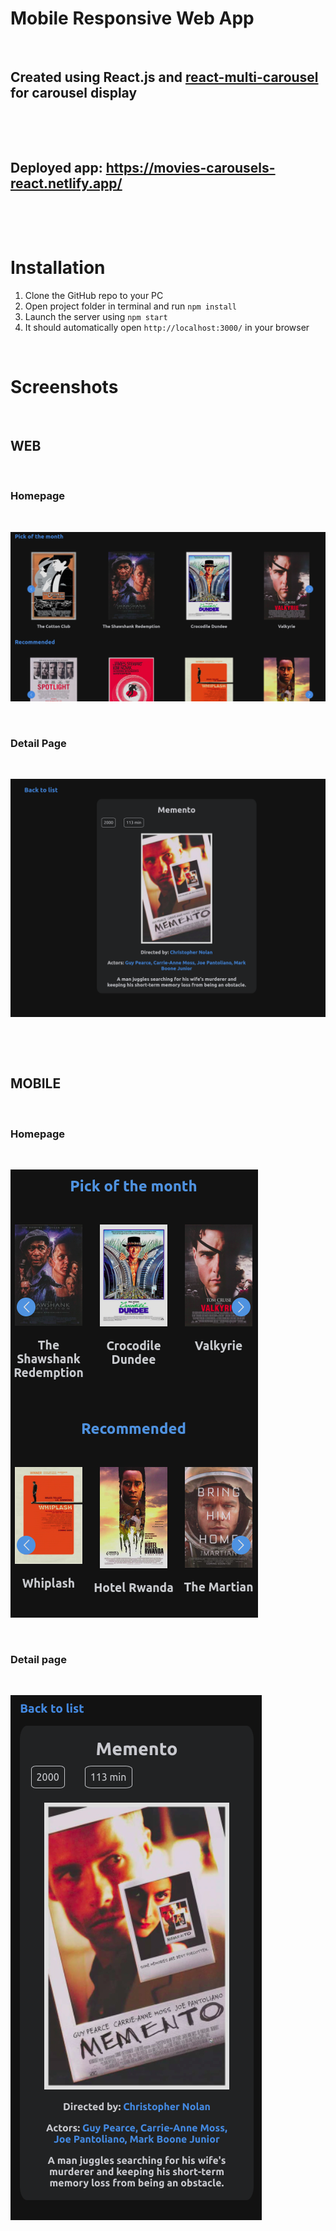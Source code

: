 # Mobile Responsive Web App
<p>&nbsp;</p>

## Created using React.js and [react-multi-carousel](https://www.npmjs.com/package/react-multi-carousel?activeTab=readme) for carousel display

<p>&nbsp;</p>
<p>&nbsp;</p>

## Deployed app: https://movies-carousels-react.netlify.app/

<p>&nbsp;</p>
<p>&nbsp;</p>

# Installation

1. Clone the GitHub repo to your PC
2. Open project folder in terminal and run `npm install`
3. Launch the server using `npm start`
4. It should automatically open `http://localhost:3000/` in your browser

<p>&nbsp;</p>

# Screenshots

<p>&nbsp;</p>

## WEB
<p>&nbsp;</p>


### Homepage
<p>&nbsp;</p>

![Web Homepage](home-web.png)

<p>&nbsp;</p>

### Detail Page
<p>&nbsp;</p>

![Web Detail Page](details-web.png)
<p>&nbsp;</p>
<p>&nbsp;</p>

## MOBILE
<p>&nbsp;</p>

### Homepage
<p>&nbsp;</p>

![Mobile Homepage](home-mob.png)
<p>&nbsp;</p>

### Detail page
<p>&nbsp;</p>

![Mobile Detail Page](details-mob.png)